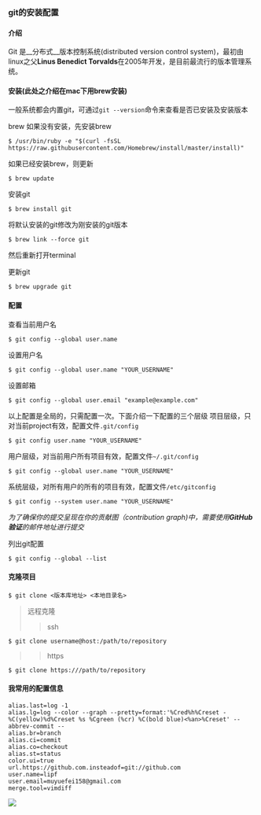 ### git的安装配置

#### 介绍

  Git 是__分布式__版本控制系统(distributed version control system)，最初由linux之父**Linus Benedict Torvalds**在2005年开发，是目前最流行的版本管理系统。

#### 安装(此处之介绍在mac下用brew安装)

  一般系统都会内置git，可通过`git --version`命令来查看是否已安装及安装版本

  brew 如果没有安装，先安装brew
    
    $ /usr/bin/ruby -e "$(curl -fsSL https://raw.githubusercontent.com/Homebrew/install/master/install)"

  如果已经安装brew，则更新
    
    $ brew update

  安装git
    
    $ brew install git

  将默认安装的git修改为刚安装的git版本
    
    $ brew link --force git  
    
  然后重新打开terminal

  更新git
    
    $ brew upgrade git

#### 配置

  查看当前用户名

    $ git config --global user.name

  设置用户名

    $ git config --global user.name "YOUR_USERNAME"

  设置邮箱

    $ git config --global user.email "example@example.com"

  以上配置是全局的，只需配置一次。下面介绍一下配置的三个层级
  项目层级，只对当前project有效，配置文件`.git/config`
  
    $ git config user.name "YOUR_USERNAME"

  用户层级，对当前用户所有项目有效，配置文件`~/.git/config`

    $ git config --global user.name "YOUR_USERNAME"

  系统层级，对所有用户的所有的项目有效，配置文件`/etc/gitconfig`

    $ git config --system user.name "YOUR_USERNAME"

  *为了确保你的提交呈现在你的贡献图（contribution graph)中，需要使用**GitHub验证**的邮件地址进行提交*

  列出git配置

    $ git config --global --list

#### 克隆项目

    $ git clone <版本库地址> <本地目录名>
  
  >远程克隆
  >> ssh 
  
    $ git clone username@host:/path/to/repository
  
  >> https

    $ git clone https:///path/to/repository

#### 我常用的配置信息

    alias.last=log -1
    alias.lg=log --color --graph --pretty=format:'%Cred%h%Creset -%C(yellow)%d%Creset %s %Cgreen (%cr) %C(bold blue)<%an>%Creset' --abbrev-commit --
    alias.br=branch
    alias.ci=commit
    alias.co=checkout
    alias.st=status
    color.ui=true
    url.https://github.com.insteadof=git://github.com
    user.name=lipf
    user.email=muyuefei158@gmail.com
    merge.tool=vimdiff

![](https://sdtimes.com/wp-content/uploads/2014/08/0826.sdt-git-21.jpg)
